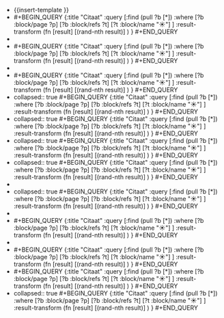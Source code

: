 - {{insert-template }}
- #+BEGIN_QUERY
  {:title "Citaat"
  :query [:find (pull ?b [*])
       :where
       [?b :block/page ?p]
       [?b :block/refs ?t]
       [?t :block/name "☀️"]
  ]
  :result-transform (fn [result] [(rand-nth result)] )
  }
  #+END_QUERY
-
- #+BEGIN_QUERY
  {:title "Citaat"
  :query [:find (pull ?b [*])
       :where
       [?b :block/page ?p]
       [?b :block/refs ?t]
       [?t :block/name "☀️"]
  ]
  :result-transform (fn [result] [(rand-nth result)] )
  }
  #+END_QUERY
-
- #+BEGIN_QUERY
  {:title "Citaat"
  :query [:find (pull ?b [*])
       :where
       [?b :block/page ?p]
       [?b :block/refs ?t]
       [?t :block/name "☀️"]
  ]
  :result-transform (fn [result] [(rand-nth result)] )
  }
  #+END_QUERY
- collapsed:: true
  #+BEGIN_QUERY
  {:title "Citaat"
  :query [:find (pull ?b [*])
       :where
       [?b :block/page ?p]
       [?b :block/refs ?t]
       [?t :block/name "☀️"]
  ]
  :result-transform (fn [result] [(rand-nth result)] )
  }
  #+END_QUERY
- collapsed:: true
  #+BEGIN_QUERY
  {:title "Citaat"
  :query [:find (pull ?b [*])
       :where
       [?b :block/page ?p]
       [?b :block/refs ?t]
       [?t :block/name "☀️"]
  ]
  :result-transform (fn [result] [(rand-nth result)] )
  }
  #+END_QUERY
- collapsed:: true
  #+BEGIN_QUERY
  {:title "Citaat"
  :query [:find (pull ?b [*])
       :where
       [?b :block/page ?p]
       [?b :block/refs ?t]
       [?t :block/name "☀️"]
  ]
  :result-transform (fn [result] [(rand-nth result)] )
  }
  #+END_QUERY
- collapsed:: true
  #+BEGIN_QUERY
  {:title "Citaat"
  :query [:find (pull ?b [*])
       :where
       [?b :block/page ?p]
       [?b :block/refs ?t]
       [?t :block/name "☀️"]
  ]
  :result-transform (fn [result] [(rand-nth result)] )
  }
  #+END_QUERY
-
- collapsed:: true
  #+BEGIN_QUERY
  {:title "Citaat"
  :query [:find (pull ?b [*])
       :where
       [?b :block/page ?p]
       [?b :block/refs ?t]
       [?t :block/name "☀️"]
  ]
  :result-transform (fn [result] [(rand-nth result)] )
  }
  #+END_QUERY
-
- #+BEGIN_QUERY
  {:title "Citaat"
  :query [:find (pull ?b [*])
       :where
       [?b :block/page ?p]
       [?b :block/refs ?t]
       [?t :block/name "☀️"]
  ]
  :result-transform (fn [result] [(rand-nth result)] )
  }
  #+END_QUERY
-
- #+BEGIN_QUERY
  {:title "Citaat"
  :query [:find (pull ?b [*])
       :where
       [?b :block/page ?p]
       [?b :block/refs ?t]
       [?t :block/name "☀️"]
  ]
  :result-transform (fn [result] [(rand-nth result)] )
  }
  #+END_QUERY
- #+BEGIN_QUERY
  {:title "Citaat"
  :query [:find (pull ?b [*])
       :where
       [?b :block/page ?p]
       [?b :block/refs ?t]
       [?t :block/name "☀️"]
  ]
  :result-transform (fn [result] [(rand-nth result)] )
  }
  #+END_QUERY
- collapsed:: true
  #+BEGIN_QUERY
  {:title "Citaat"
  :query [:find (pull ?b [*])
       :where
       [?b :block/page ?p]
       [?b :block/refs ?t]
       [?t :block/name "☀️"]
  ]
  :result-transform (fn [result] [(rand-nth result)] )
  }
  #+END_QUERY